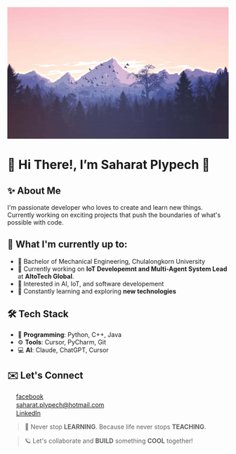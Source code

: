 <img src="gif/banner.jpg" width="840" height=300>

# 👋 Hi There!, I’m **Saharat Plypech** 📣

<!-- <img src="https://img.shields.io/static/v1?label=Code Base&message=Python&color=brightgreen&logo=python">
<img src="https://img.shields.io/static/v1?label=Uptime&message=100%&color=brightgreen">
<img src="https://img.shields.io/badge/Version-1.1.5-informational"> -->

<!-- [<img src="https://img.shields.io/badge/Python-3776AB?style=for-the-badge&logo=python&logoColor=white" />](https://github.com/Saharatjj/CU-Project/tree/develop/Python_Game)
[<img src="https://img.shields.io/badge/RASPBERRY%20PI-C51A4A.svg?&style=for-the-badge&logo=raspberry%20pi&logoColor=white" />](https://github.com/Saharatjj/CU-Project/tree/develop/RaspberryPi)
[<img src="https://img.shields.io/badge/Arduino_IDE-00979D?style=for-the-badge&logo=arduino&logoColor=white" />](https://github.com/Saharatjj/CU-Project/tree/develop/Esp32) -->


## ✨ **About Me**
I'm passionate developer who loves to create and learn new things.
Currently working on exciting projects that push the boundaries of what's
possible with code.

## 🚀 **What I'm currently up to:**
- 💼 Bachelor of Mechanical Engineering, Chulalongkorn University
- 🔭 Currently working on **IoT Developemnt and Multi-Agent System Lead** at **AltoTech Global**.
- 👀 Interested in AI, IoT, and software developement
- 🌱 Constantly learning and exploring **new technologies**

## 🛠️ **Tech Stack**
- 📝 **Programming**: Python, C++, Java
- ⚙️ **Tools**: Cursor, PyCharm, Git
- 💻 **AI**: Claude, ChatGPT, Cursor

## ✉️ **Let's Connect**
<img height="16" width="16" src="https://img.icons8.com/color/50/000000/facebook.png" a=""/> [facebook] <br/>
<img height="16" width="16" src="https://img.icons8.com/fluency/48/000000/mail.png"/> saharat.plypech@hotmail.com <br/>
<img height="16" width="16" src="https://img.icons8.com/color/48/000000/linkedin.png"/> [LinkedIn]

> 🌟 Never stop **LEARNING**. Because life never stops **TEACHING**.

> 🪐 Let's collaborate and **BUILD** something **COOL** together!

[facebook]: https://web.facebook.com/saharatplypech/
[LinkedIn]: https://www.linkedin.com/in/saharat-plypech-a68767219


<!---
Saharatjj/Saharatjj is a ✨ special ✨ repository because its `README.md` (this file) appears on your GitHub profile.
You can click the Preview link to take a look at your changes.
--->
